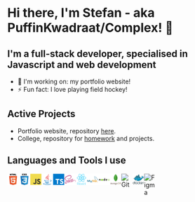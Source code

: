 # Hi there, I'm Stefan - aka PuffinKwadraat/Complex! 👋

## I'm a full-stack developer, specialised in Javascript and web development

- 🌱 I'm working on: my portfolio website!
- ⚡ Fun fact: I love playing field hockey!

## Active Projects

- Portfolio website, repository [here](https://github.com/PuffinKwadraat/Portfolio-Website).
- College, repository for [homework](https://github.com/PuffinKwadraat/HvA-NL-J1) and projects.

## Languages and Tools I use

[<img align="left" alt="HTML5" width="26px" src="https://raw.githubusercontent.com/devicons/devicon/master/icons/html5/html5-original-wordmark.svg" />](https://github.com/PuffinKwadraat)
[<img align="left" alt="CSS3" width="26px" src="https://raw.githubusercontent.com/devicons/devicon/master/icons/css3/css3-original-wordmark.svg" />](https://github.com/PuffinKwadraat)
[<img align="left" alt="JS" width="26px" src="https://raw.githubusercontent.com/devicons/devicon/master/icons/javascript/javascript-original.svg" />](https://github.com/PuffinKwadraat)
[<img align="left" alt="Java" width="26px" src="https://raw.githubusercontent.com/devicons/devicon/master/icons/java/java-original.svg" />](https://github.com/PuffinKwadraat)
[<img align="left" alt="TS" width="26px" src="https://raw.githubusercontent.com/devicons/devicon/master/icons/typescript/typescript-original.svg" />](https://github.com/PuffinKwadraat)
[<img align="left" alt="Sass" width="26px" src="https://raw.githubusercontent.com/devicons/devicon/master/icons/sass/sass-original.svg" />](https://github.com/PuffinKwadraat)
[<img align="left" alt="React" width="26px" src="https://raw.githubusercontent.com/devicons/devicon/master/icons/react/react-original-wordmark.svg" />](https://github.com/PuffinKwadraat)
[<img align="left" alt="MySql" width="26px" src="https://raw.githubusercontent.com/devicons/devicon/master/icons/mysql/mysql-original-wordmark.svg" />](https://github.com/PuffinKwadraat)
[<img align="left" alt="Node.js" width="26px" src="https://raw.githubusercontent.com/devicons/devicon/master/icons/nodejs/nodejs-original-wordmark.svg" />](https://github.com/PuffinKwadraat)
[<img align="left" alt="MongoDB" width="26px" src="https://raw.githubusercontent.com/devicons/devicon/master/icons/mongodb/mongodb-original-wordmark.svg" />](https://github.com/PuffinKwadraat)
[<img align="left" alt="Git" width="26px" src="https://www.vectorlogo.zone/logos/git-scm/git-scm-icon.svg" />](https://github.com/PuffinKwadraat)
[<img align="left" alt="Docker" width="26px" src="https://raw.githubusercontent.com/devicons/devicon/master/icons/docker/docker-original-wordmark.svg" />](https://github.com/PuffinKwadraat)
[<img align="left" alt="Figma" width="26px" src="https://www.vectorlogo.zone/logos/figma/figma-icon.svg"/>](https://github.com/PuffinKwadraat)
